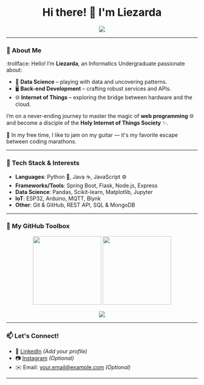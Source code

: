<h1 align="center">Hi there! 👋 I'm Liezarda</h1>
<p align="center">
  <img src="https://readme-typing-svg.herokuapp.com/?lines=Informatics+Undergrad+💻;Data+Science+Enthusiast📊;IoT+Adventurer🌐;Backend+Developer+in+Progress🛠️;&center=true&width=500&height=45">
</p>

---

### 🧠 About Me

:trollface: Hello! I’m **Liezarda**, an Informatics Undergraduate passionate about:

- 🧪 **Data Science** – playing with data and uncovering patterns.
- 🖥️ **Back-end Development** – crafting robust services and APIs.
- 🌐 **Internet of Things** – exploring the bridge between hardware and the cloud.

I’m on a never-ending journey to master the magic of **web programming** :globe_with_meridians: and become a disciple of the **Holy Internet of Things Society** :sparkles:.

🎸 In my free time, I like to jam on my guitar — it's my favorite escape between coding marathons.

---

### 🚀 Tech Stack & Interests

- **Languages**: Python 🐍, Java ☕, JavaScript ⚙️
- **Frameworks/Tools**: Spring Boot, Flask, Node.js, Express
- **Data Science**: Pandas, Scikit-learn, Matplotlib, Jupyter
- **IoT**: ESP32, Arduino, MQTT, Blynk
- **Other**: Git & GitHub, REST API, SQL & MongoDB

---

### 🧰 My GitHub Toolbox

<p align="center">
  <img height="180em" src="https://github-readme-stats.vercel.app/api?username=liezliez&show_icons=true&theme=onedark&hide_border=true&include_all_commits=true&count_private=true"/>
  <img height="180em" src="https://github-readme-stats.vercel.app/api/top-langs/?username=liezliez&layout=compact&theme=onedark&hide_border=true"/>
</p>

<p align="center">
  <img src="https://github-readme-streak-stats.herokuapp.com?user=liezliez&theme=onedark&hide_border=true"/>
</p>

---

### 📫 Let's Connect!

- 💼 [LinkedIn](https://www.linkedin.com/in/your-link-here) *(Add your profile)*
- 📷 [Instagram](https://instagram.com/your-handle) *(Optional)*
- ✉️ Email: your.email@example.com *(Optional)*

---

<!---
liezliez/liezliez is a ✨ special ✨ repository because its `README.md` (this file) appears on your GitHub profile.
You can click the Preview link to take a look at your changes.
--->
